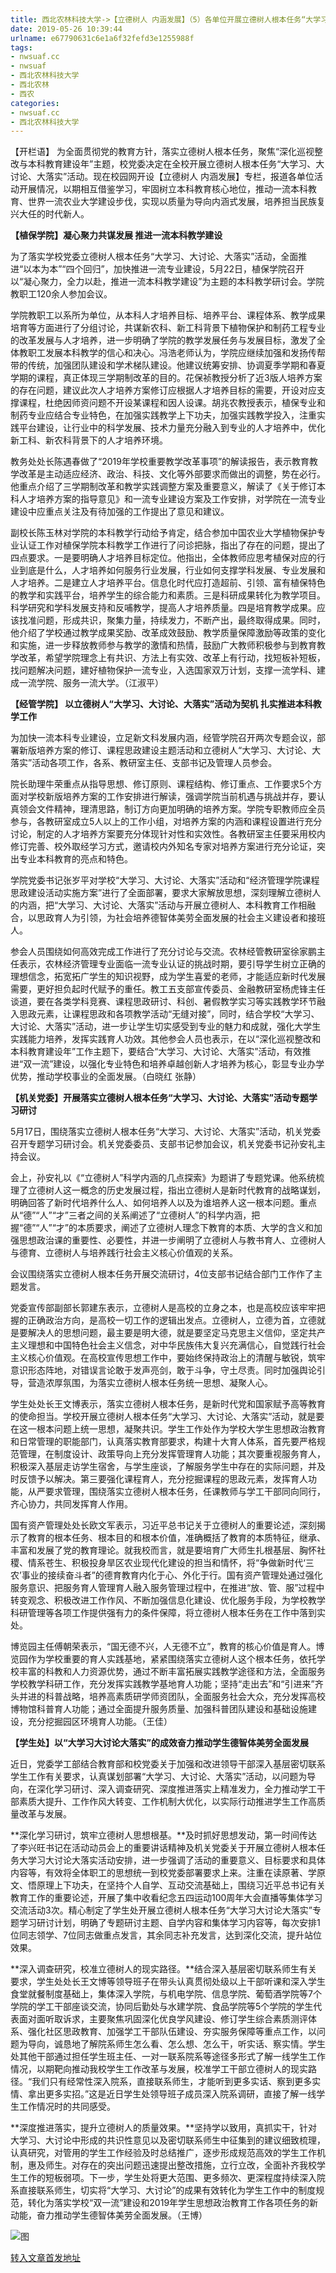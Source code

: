 ```yaml
---
title: 西北农林科技大学->【立德树人 内涵发展】（5）各单位开展立德树人根本任务“大学习、大讨论、大落实”活动 | nwsuaf.cc
date: 2019-05-26 10:39:44
urlname: e67790631c6e1a6f32fefd3e1255988f
tags: 
- nwsuaf.cc
- nwsuaf
- 西北农林科技大学
- 西北农林
- 西农
categories:
- nwsuaf.cc
- 西北农林科技大学
---
```



【开栏语】 为全面贯彻党的教育方针，落实立德树人根本任务，聚焦“深化巡视整改与本科教育建设年”主题，校党委决定在全校开展立德树人根本任务“大学习、大讨论、大落实”活动。现在校园网开设【立德树人 内涵发展】专栏，报道各单位活动开展情况，以期相互借鉴学习，牢固树立本科教育核心地位，推动一流本科教育、世界一流农业大学建设步伐，实现以质量为导向内涵式发展，培养担当民族复兴大任的时代新人。

**【植保学院】凝心聚力共谋发展 推进一流本科教学建设**

为了落实学校党委立德树人根本任务“大学习、大讨论、大落实”活动，全面推进“以本为本”“四个回归”，加快推进一流专业建设，5月22日，植保学院召开以“凝心聚力，全力以赴，推进一流本科教学建设”为主题的本科教学研讨会。学院教职工120余人参加会议。

学院教职工以系所为单位，从本科人才培养目标、培养平台、课程体系、教学成果培育等方面进行了分组讨论，共谋新农科、新工科背景下植物保护和制药工程专业的改革发展与人才培养，进一步明确了学院的教学发展任务与发展目标，激发了全体教职工发展本科教学的信心和决心。冯浩老师认为，学院应继续加强和发扬传帮带的传统，加强团队建设和学术梯队建设。他建议统筹安排、协调夏季学期和春夏学期的课程，真正体现三学期制改革的目的。花保祯教授分析了近3版人培养方案的存在问题，建议此次人才培养方案修订应根据人才培养目标的需要，开设对应支撑课程，杜绝因师资问题不开设某课程和因人设课。胡兆农教授表示，植保专业和制药专业应结合专业特色，在加强实践教学上下功夫，加强实践教学投入，注重实践平台建设，让行业中的科学发展、技术力量充分融入到专业的人才培养中，优化新工科、新农科背景下的人才培养环境。

教务处处长陈遇春做了“2019年学校重要教学改革事项”的解读报告，表示教育教学改革是主动适应经济、政治、科技、文化等外部要求而做出的调整，势在必行。他重点介绍了三学期制改革和教学实践调整方案及重要意义，解读了《关于修订本科人才培养方案的指导意见》和一流专业建设方案及工作安排，对学院在一流专业建设中应重点关注及有待加强的工作提出了意见和建议。

副校长陈玉林对学院的本科教学行动给予肯定，结合参加中国农业大学植物保护专业认证工作对植保学院本科教学工作进行了问诊把脉，指出了存在的问题，提出了四点要求。一是要明确人才培养目标定位。他指出，全体教师应思考植保对应的行业到底是什么，人才培养如何服务行业发展，行业如何支撑学科发展、专业发展和人才培养。二是建立人才培养平台。信息化时代应打造超前、引领、富有植保特色的教学和实践平台，培养学生的综合能力和素质。三是科研成果转化为教学项目。科学研究和学科发展支持和反哺教学，提高人才培养质量。四是培育教学成果。应该找准问题，形成共识，聚集力量，持续发力，不断产出，最终取得成果。同时，他介绍了学校通过教学成果奖励、改革成效鼓励、教学质量保障激励等政策的变化和实施，进一步释放教师参与教学的激情和热情，鼓励广大教师积极参与到教育教学改革，希望学院理念上有共识、方法上有实效、改革上有行动，找短板补短板，找问题解决问题，建好植物保护一流专业，入选国家双万计划，支撑一流学科、建成一流学院、服务一流大学。（江淑平）

**【经管学院】 以立德树人“大学习、大讨论、大落实”活动为契机 扎实推进本科教学工作**

为加快一流本科专业建设，立足新文科发展内涵，经管学院召开两次专题会议，部署新版培养方案的修订、课程思政建设主题活动和立德树人“大学习、大讨论、大落实”活动各项工作，各系、教研室主任、支部书记及管理人员参会。

院长助理牛荣重点从指导思想、修订原则、课程结构、修订重点、工作要求5个方面对学校新版培养方案的工作安排进行解读，强调学院当前机遇与挑战并存，要认真领会文件精神，理清思路，制订方向更加明确的培养方案。学院专职教师应全员参与，各教研室成立5人以上的工作小组，对培养方案的内涵和课程设置进行充分讨论，制定的人才培养方案要充分体现针对性和实效性。各教研室主任要采用校内修订完善、校外取经学习方式，邀请校内外知名专家对培养方案进行充分论证，突出专业本科教育的亮点和特色。

学院党委书记张岁平对学校“大学习、大讨论、大落实”活动和“经济管理学院课程思政建设活动实施方案”进行了全面部署，要求大家解放思想，深刻理解立德树人的内涵，把“大学习、大讨论、大落实”活动与开展立德树人、本科教育工作相融合，以思政育人为引领，为社会培养德智体美劳全面发展的社会主义建设者和接班人。

参会人员围绕如何高效完成工作进行了充分讨论与交流。农林经管教研室徐家鹏主任表示，农林经济管理专业面临一流专业认证的挑战时期，要引导学生树立正确的理想信念，拓宽拓广学生的知识视野，成为学生喜爱的老师，才能适应新时代发展需要，更好担负起时代赋予的重任。教工五支部宣传委员、金融教研室杨虎锋主任谈道，要在各类学科竞赛、课程思政研讨、科创、暑假教学实习等实践教学环节融入思政元素，让课程思政和各项教学活动“无缝对接”，同时，结合学校“大学习、大讨论、大落实”活动，进一步让学生切实感受到专业的魅力和成就，强化大学生实践能力培养，发挥实践育人功效。其他参会人员也表示，在以“深化巡视整改和本科教育建设年”工作主题下，要结合“大学习、大讨论、大落实”活动，有效推进“双一流”建设，以强化专业特色和培养卓越创新人才培养为核心，彰显专业办学优势，推动学校事业的全面发展。（白晓红 张静）

**【机关党委】开展落实立德树人根本任务“大学习、大讨论、大落实”活动专题学习研讨**

5月17日，围绕落实立德树人根本任务“大学习、大讨论、大落实”活动，机关党委召开专题学习研讨会。机关党委委员、支部书记参加会议，机关党委书记孙安礼主持会议。

会上，孙安礼以《“立德树人”科学内涵的几点探索》为题讲了专题党课。他系统梳理了立德树人这一概念的历史发展过程，指出立德树人是新时代教育的战略谋划，明确回答了新时代培养什么人、如何培养人以及为谁培养人这一根本问题。重点从“德”“人”“才”三者之间的关系阐述了“立德树人”的科学内涵，把握“德”“人”“才”的本质要求，阐述了立德树人理念下教育的本质、大学的含义和加强思想政治课的重要性、必要性，并进一步阐明了立德树人与教书育人、立德树人与德育、立德树人与培养践行社会主义核心价值观的关系。

会议围绕落实立德树人根本任务开展交流研讨，4位支部书记结合部门工作作了主题发言。

党委宣传部副部长郭建东表示，立德树人是高校的立身之本，也是高校应该牢牢把握的正确政治方向，是高校一切工作的逻辑出发点。立德树人，立德为首，立德就是要解决人的思想问题，最主要是明大德，就是要坚定马克思主义信仰，坚定共产主义理想和中国特色社会主义信念，对中华民族伟大复兴充满信心，自觉践行社会主义核心价值观。在高校宣传思想工作中，要始终保持政治上的清醒与敏锐，筑牢意识形态阵地，对错误言论敢于发声亮剑，敢于斗争，守土尽责。同时加强舆论引导，营造浓厚氛围，为落实立德树人根本任务统一思想、凝聚人心。

学生处处长王文博表示，落实立德树人根本任务，是新时代党和国家赋予高等教育的使命担当。学校开展立德树人根本任务“大学习、大讨论、大落实”活动，就是要在这一根本问题上统一思想，凝聚共识。学生工作处作为学校大学生思想政治教育和日常管理的职能部门，认真落实教育部要求，构建十大育人体系，首先要严格规范管理，在制度设计、政策导向上充分发挥管理育人功能；其次要重视服务育人，积极深入基层走访学生宿舍，与学生座谈，了解服务学生中存在的实际问题，并及时反馈予以解决。第三要强化课程育人，充分挖掘课程的思政元素，发挥育人功能，从严要求管理，围绕落实立德树人根本任务，任课教师与学工干部同向同行，齐心协力，共同发挥育人作用。

国有资产管理处处长欧文军表示，习近平总书记关于立德树人的重要论述，深刻揭示了教育的根本任务、根本目的和根本价值，准确概括了教育的本质特征，继承、丰富和发展了党的教育理论。就我校而言，就是要培育广大师生扎根基层、胸怀社稷、情系苍生、积极投身旱区农业现代化建设的担当和情怀，将“争做新时代‘三农’事业的接续奋斗者”的德育教育内化于心、外化于行。国有资产管理处通过强化服务意识、把服务育人管理育人融入服务管理过程中，在推进“放、管、服”过程中转变观念、积极改进工作作风、不断加强信息化建设、优化服务手段，为学校教学科研管理等各项工作提供强有力的条件保障，将立德树人根本任务在工作中落到实处。

博览园主任傅朝荣表示，“国无德不兴，人无德不立”，教育的核心价值是育人。博览园作为学校重要的育人实践基地，紧紧围绕落实立德树人这个根本任务，依托学校丰富的科教和人力资源优势，通过不断丰富拓展实践教学途径和方法，全面服务学校教学科研工作，充分发挥实践教学基地育人功能；坚持“走出去”和“引进来”齐头并进的科普战略，培养高素质研学师资团队，全面服务社会大众，充分发挥高校博物馆科普育人功能；通过全面提升服务质量、加强科普团队建设和基础设施建设，充分挖掘园区环境育人功能。（王佳）

**【学生处】以“大学习大讨论大落实”的成效奋力推动学生德智体美劳全面发展**

近日，党委学工部结合教育部和校党委关于加强和改进领导干部深入基层密切联系学生工作有关要求，认真谋划部署“大学习、大讨论、大落实”活动，以问题为导向，在深化学习研讨、深入调查研究、深度推进落实上精准发力，全力推动学工干部素质大提升、工作作风大转变、工作机制大优化，以实际行动推进学生工作高质量改革与发展。

**深化学习研讨，筑牢立德树人思想根基。**及时抓好思想发动，第一时间传达了李兴旺书记在活动动员会上的重要讲话精神及机关党委关于开展立德树人根本任务大学习大讨论大落实活动安排，进一步强调了活动的重要意义、目标要求和具体内容等，有效将全体职工的思想统一到校党委部署要求上来。注重在读原著、学原文、悟原理上下功夫，在坚持个人自学、互动交流基础上，围绕习近平总书记有关教育工作的重要论述，开展了集中收看纪念五四运动100周年大会直播等集体学习交流活动3次。精心制定了学生处开展立德树人根本任务“大学习大讨论大落实”专题学习研讨计划，明确了专题研讨主题、自学内容和集体学习内容等，每次安排1位同志领学、7位同志做重点发言，其余同志补充发言，达到深化交流，提升站位效果。

**深入调查研究，校准立德树人的现实路径。**结合深入基层密切联系师生有关要求，学生处处长王文博等领导班子在带头认真贯彻处级以上干部听课和深入学生食堂就餐制度基础上，集体深入学院，与机电学院、信息学院、葡萄酒学院等7个学院的学工干部座谈交流，协同后勤处与水建学院、食品学院等5个学院的学生代表面对面听取诉求，主要聚焦巩固深化优良学风建设、修订学生综合素质测评体系、强化社区思政教育、加强学工干部队伍建设、夯实服务保障等重点工作，以问题为导向，诚恳地了解院系师生怎么看、怎么想、怎么干，听实话、察实情。学生处其他干部通过担任学生班主任、一对一联系院系等途径多形式了解一线学生工作情况，以期靶向推动我校学生工作改革与发展，校准学工干部立德树人的现实路径。“我们只有经常性深入院系，直接联系师生，才能听到更多实话、察到更多实情、拿出更多实招。”这是近日学生处领导班子成员深入院系调研，直接了解一线学生工作情况时的共同感受。

**深度推进落实，提升立德树人的质量效果。**坚持学以致用，真抓实干，针对大学习、大讨论中形成的共识性意见以及密切联系师生中征集到的建议细致梳理，认真研究，对管用的学生工作经验及时总结推广，逐步形成规范高效的学生工作机制，惠及师生。对存在的突出问题迅速提出整改措施，立行立改，全面补齐我校学生工作的短板弱项。下一步，学生处将更大范围、更多频次、更深程度持续深入院系直接联系师生，切实将“大学习、大讨论”的成果有效转化为学生工作中的制度规范，转化为落实学校“双一流”建设和2019年学生思想政治教育工作各项任务的新动能，奋力推动学生德智体美劳全面发展。（王博）



![图](https://news.nwsuaf.edu.cn/images/content/2019-05/20190520101626689782.jpg)

[转入文章首发地址](https://news.nwsuaf.edu.cn/xnxw/89544.htm)